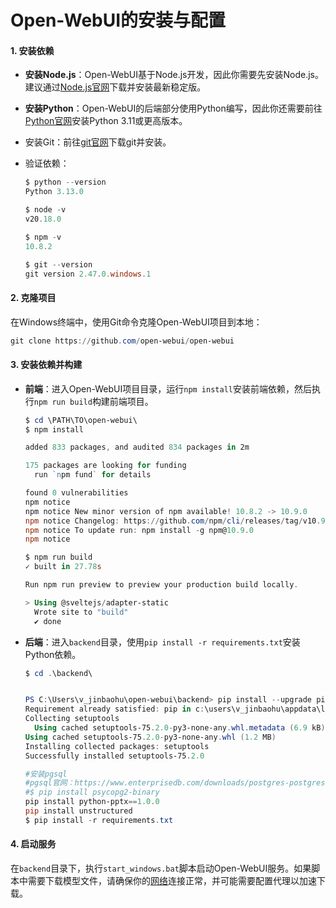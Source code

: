 # Open-WebUI的安装与配置

#### 1. 安装依赖

- **安装Node.js**：Open-WebUI基于Node.js开发，因此你需要先安装Node.js。建议通过[Node.js官网](https://nodejs.org/)下载并安装最新稳定版。
- **安装Python**：Open-WebUI的后端部分使用Python编写，因此你还需要前往[Python官网](https://www.python.org/)安装Python 3.11或更高版本。
- 安装Git：前往[git官网](https://git-scm.com/downloads)下载git并安装。

- 验证依赖：

  ```powershell
  $ python --version
  Python 3.13.0
  
  $ node -v
  v20.18.0
  
  $ npm -v
  10.8.2
  
  $ git --version
  git version 2.47.0.windows.1
  ```

#### 2. 克隆项目

在Windows终端中，使用Git命令克隆Open-WebUI项目到本地：

```powershell
git clone https://github.com/open-webui/open-webui
```

#### 3. 安装依赖并构建

- **前端**：进入Open-WebUI项目目录，运行`npm install`安装前端依赖，然后执行`npm run build`构建前端项目。

  ```powershell
  $ cd \PATH\TO\open-webui\
  $ npm install
  
  added 833 packages, and audited 834 packages in 2m
  
  175 packages are looking for funding
    run `npm fund` for details
  
  found 0 vulnerabilities
  npm notice
  npm notice New minor version of npm available! 10.8.2 -> 10.9.0
  npm notice Changelog: https://github.com/npm/cli/releases/tag/v10.9.0
  npm notice To update run: npm install -g npm@10.9.0
  npm notice
  
  $ npm run build
  ✓ built in 27.78s
  
  Run npm run preview to preview your production build locally.
  
  > Using @sveltejs/adapter-static
    Wrote site to "build"
    ✔ done
  ```

- **后端**：进入`backend`目录，使用`pip install -r requirements.txt`安装Python依赖。

  ```powershell
  $ cd .\backend\
  
  
  PS C:\Users\v_jinbaohu\open-webui\backend> pip install --upgrade pip setuptools
  Requirement already satisfied: pip in c:\users\v_jinbaohu\appdata\local\programs\python\python313\lib\site-packages (24.2)
  Collecting setuptools
    Using cached setuptools-75.2.0-py3-none-any.whl.metadata (6.9 kB)
  Using cached setuptools-75.2.0-py3-none-any.whl (1.2 MB)
  Installing collected packages: setuptools
  Successfully installed setuptools-75.2.0
  
  #安装pgsql
  #pgsql官网：https://www.enterprisedb.com/downloads/postgres-postgresql-downloads
  #$ pip install psycopg2-binary
  pip install python-pptx==1.0.0
  pip install unstructured
  $ pip install -r requirements.txt
  ```

  

#### 4. 启动服务

在`backend`目录下，执行`start_windows.bat`脚本启动Open-WebUI服务。如果脚本中需要下载模型文件，请确保你的[网络](https://cloud.baidu.com/product/et.html)连接正常，并可能需要配置代理以加速下载。
